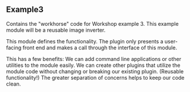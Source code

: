## Example3

Contains the "workhorse" code for Workshop example 3. This example module will be a reusable image inverter.

This module defines the functionality. The plugin only presents a user-facing front end and makes a call through the interface of this module.

This has a few benefits:
We can add command line applications or other utilities to the module easily.
We can create other plugins that utilize the module code without changing or breaking our existing plugin. (Reusable functionality!)
The greater separation of concerns helps to keep our code clean.
